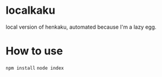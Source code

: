 # localkaku
local version of henkaku, automated because I'm a lazy egg.

How to use
==========
`npm install`
`node index`
